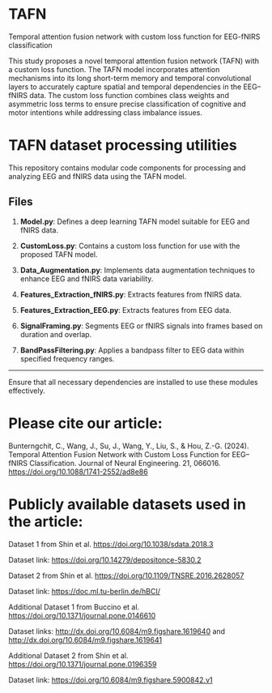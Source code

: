 # TAFN
Temporal attention fusion network with custom loss function for EEG-fNIRS classification

This study proposes a novel temporal attention fusion network (TAFN) with a custom loss function. The TAFN model incorporates attention mechanisms into its long short-term memory and temporal convolutional layers to accurately capture spatial and temporal dependencies in the EEG–fNIRS data. The custom loss function combines class weights and asymmetric loss terms to ensure precise classification of cognitive and motor intentions while addressing class imbalance issues.

# TAFN dataset processing utilities
This repository contains modular code components for processing and analyzing EEG and fNIRS data using the TAFN model.

## Files

1. **Model.py**: Defines a deep learning TAFN model suitable for EEG and fNIRS data.

2. **CustomLoss.py**: Contains a custom loss function for use with the proposed TAFN model.

3. **Data_Augmentation.py**: Implements data augmentation techniques to enhance EEG and fNIRS data variability.

4. **Features_Extraction_fNIRS.py**: Extracts features from fNIRS data.

5. **Features_Extraction_EEG.py**: Extracts features from EEG data.

6. **SignalFraming.py**: Segments EEG or fNIRS signals into frames based on duration and overlap.

7. **BandPassFiltering.py**: Applies a bandpass filter to EEG data within specified frequency ranges.

---

Ensure that all necessary dependencies are installed to use these modules effectively.

# Please cite our article:

Bunterngchit, C., Wang, J., Su, J., Wang, Y., Liu, S., & Hou, Z.-G. (2024). Temporal Attention Fusion Network with Custom Loss Function for EEG–fNIRS Classification. Journal of Neural Engineering. 21, 066016. https://doi.org/10.1088/1741-2552/ad8e86

# Publicly available datasets used in the article:

Dataset 1 from Shin et al. https://doi.org/10.1038/sdata.2018.3

Dataset link: https://doi.org/10.14279/depositonce-5830.2

Dataset 2 from Shin et al. https://doi.org/10.1109/TNSRE.2016.2628057

Dataset link: https://doc.ml.tu-berlin.de/hBCI/

Additional Dataset 1 from Buccino et al. https://doi.org/10.1371/journal.pone.0146610

Dataset links: http://dx.doi.org/10.6084/m9.figshare.1619640 and http://dx.doi.org/10.6084/m9.figshare.1619641

Additional Dataset 2 from Shin et al. https://doi.org/10.1371/journal.pone.0196359

Dataset link: https://doi.org/10.6084/m9.figshare.5900842.v1

